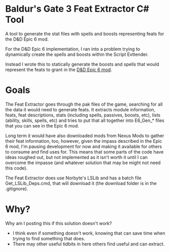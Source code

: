 # Baldur's Gate 3 Feat Extractor C# Tool
A tool to generate the stat files with spells and boosts representing feats for the D&amp;D Epic 6 mod. 

For the D&amp;D Epic 6 implementation, I ran into a problem trying to dynamically create the spells and boosts within the Script Exttender.

Instead I wrote this to statically generate the boosts and spells that would represent the feats to grant in the [D&amp;D Epic 6 mod](https://github.com/FineRedMist/bg3_mod_epic6).

# Goals

The Feat Extractor goes through the pak files of the game, searching for all the data it would need to generate feats. It extracts module information, feats, feat descriptions, stats (including spells, passives, boosts, etc), lists (ability, skills, spells, etc) and tries to put that all together into E6_Gen_* files that you can see in the Epic 6 mod.

Long term it would have also downloaded mods from Nexus Mods to gather their feat information, too, however, given the impass described in the Epic 6 mod, I'm pausing development for now and making it available for others to consume and find uses for. This means that some parts of the code have ideas roughed out, but not implemented as it isn't worth it until I can overcome the impasse (and whatever solution that may be might not need this code).

The Feat Extractor does use Norbyte's LSLib and has a batch file Get_LSLib_Deps.cmd, that will download it (the download folder is in the .gitignore).

# Why?

Why am I posting this if this solution doesn't work?
* I think even if something doesn't work, knowing that can save time when trying to find something that does.
* There may other useful tidbits in here others find useful and can extract.